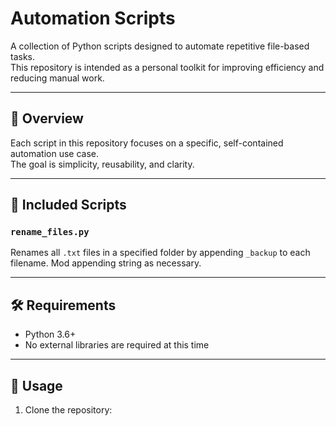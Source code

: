 # Automation Scripts

A collection of Python scripts designed to automate repetitive file-based tasks.  
This repository is intended as a personal toolkit for improving efficiency and reducing manual work.

---

## 📄 Overview

Each script in this repository focuses on a specific, self-contained automation use case.  
The goal is simplicity, reusability, and clarity.

---

## 📁 Included Scripts

### `rename_files.py`
Renames all `.txt` files in a specified folder by appending `_backup` to each filename.  Mod appending string as necessary.

---

## 🛠 Requirements

- Python 3.6+
- No external libraries are required at this time

---

## 🚀 Usage

1. Clone the repository:
   ```bash
